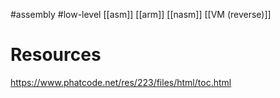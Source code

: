 #assembly #low-level 
[[asm]] [[arm]] [[nasm]] [[VM (reverse)]]

# Resources
https://www.phatcode.net/res/223/files/html/toc.html


